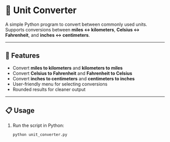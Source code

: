 # 🧮 Unit Converter

A simple Python program to convert between commonly used units.  
Supports conversions between **miles ↔ kilometers**, **Celsius ↔ Fahrenheit**, and **inches ↔ centimeters**.

---

## 🚀 Features
- Convert **miles to kilometers** and **kilometers to miles**
- Convert **Celsius to Fahrenheit** and **Fahrenheit to Celsius**
- Convert **inches to centimeters** and **centimeters to inches**
- User-friendly menu for selecting conversions
- Rounded results for cleaner output

---

## 📋 Usage
1. Run the script in Python:
   ```bash
   python unit_converter.py
